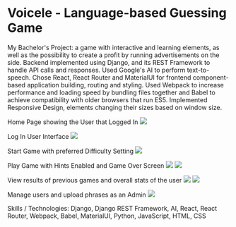 # Voicele - Language-based Guessing Game

My Bachelor's Project: a game with interactive and learning elements, as well as the possibility to create a profit by running advertisements on the side. Backend implemented using Django, and its REST Framework to handle API calls and responses. Used Google's AI to perform text-to-speech. Chose React, React Router and MaterialUI for frontend component-based application building, routing and styling. Used Webpack to increase performance and loading speed by bundling files together and Babel to achieve compatibility with older browsers that run ES5. Implemented Responsive Design, elements changing their sizes based on window size.

Home Page showing the User that Logged In
<img src="/imagesForGithub/homepageLogged.png"/>

Log In User Interface
<img src="/imagesForGithub/login.png"/>

Start Game with preferred Difficulty Setting
<img src="/imagesForGithub/creategame.png"/>

Play Game with Hints Enabled and Game Over Screen
<img src="/imagesForGithub/playPhase2Hints.png"/>
<img src="/imagesForGithub/playGameOver.png"/>

View results of previous games and overall stats of the user
<img src="/imagesForGithub/pastgames.png"/>
<img src="/imagesForGithub/statsFixed.png"/>

Manage users and upload phrases as an Admin
<img src="/imagesForGithub/adminDjango.png"/>

Skills / Technologies: Django, Django REST Framework, AI, React, React Router, Webpack, Babel, MaterialUI, Python, JavaScript, HTML, CSS
